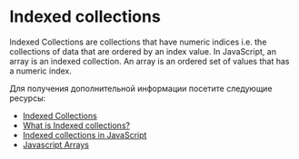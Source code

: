 # Indexed collections

Indexed Collections are collections that have numeric indices i.e. the collections of data that are ordered by an index value. In JavaScript, an array is an indexed collection. An array is an ordered set of values that has a numeric index.

Для получения дополнительной информации посетите следующие ресурсы:

- [Indexed Collections](https://www.geeksforgeeks.org/javascript-indexed-collections/)
- [What is Indexed collections?](https://developer.mozilla.org/en-US/docs/Web/JavaScript/Guide/Indexed_collections)
- [Indexed collections in JavaScript](https://www.tutorialspoint.com/indexed-collections-in-javascript)
- [Javascript Arrays](https://youtu.be/XYq9QpgAx8g)
